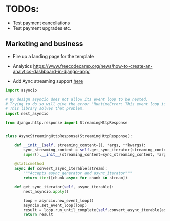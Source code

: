 

# TODOs:

* Test payment cancellations
* Test payment upgrades etc.




## Marketing and business

* Fire up a landing page for the template


* Analytics https://www.freecodecamp.org/news/how-to-create-an-analytics-dashboard-in-django-app/



* Add Aync streaming support
[here](https://stackoverflow.com/questions/63316840/django-3-1-streaminghttpresponse-with-an-async-generator#:~:text=Documentation%20for%20Django%203.1%20says,and%20other%20exciting%20response%20types.)

```py
import asyncio

# By design asyncio does not allow its event loop to be nested.
# Trying to do so will give the error "RuntimeError: This event loop is already running".
# This library solves that problem.
import nest_asyncio

from django.http.response import StreamingHttpResponse


class AsyncStreamingHttpResponse(StreamingHttpResponse):

    def __init__(self, streaming_content=(), *args, **kwargs):
        sync_streaming_content = self.get_sync_iterator(streaming_content)
        super().__init__(streaming_content=sync_streaming_content, *args, **kwargs)

    @staticmethod
    async def convert_async_iterable(stream):
        """Accepts async_generator and async_iterator"""
        return iter([chunk async for chunk in stream])

    def get_sync_iterator(self, async_iterable):
        nest_asyncio.apply()

        loop = asyncio.new_event_loop()
        asyncio.set_event_loop(loop)
        result = loop.run_until_complete(self.convert_async_iterable(async_iterable))
        return result
```
